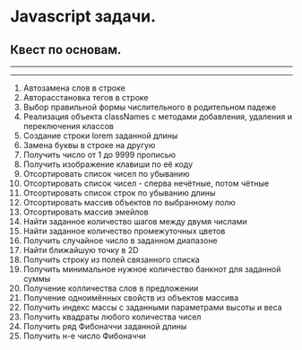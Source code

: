 # Javascript задачи. 
## Квест по основам.

***
***
01. Автозамена слов в строке
02. Авторасстановка тегов в строке
03. Выбор правильной формы числительного в родительном падеже
04. Реализация объекта classNames с методами добавления, удаления и переключения классов
05. Создание строки lorem заданной длины
06. Замена буквы в строке на другую
07. Получить число от 1 до 9999 прописью
08. Получить изображение клавиши по её коду
09. Отсортировать список чисел по убыванию
10. Отсортировать список чисел - сперва нечётные, потом чётные
11. Отсортировать список строк по убыванию длины
12. Отсортировать массив объектов по выбранному полю
13. Отсортировать массив эмейлов
14. Найти заданное количество шагов между двумя числами
15. Найти заданное количество промежуточных цветов
16. Получить случайное число в заданном диапазоне
17. Найти ближайшую точку в 2D
18. Получить строку из полей связанного списка
19. Получить минимальное нужное количество банкнот для заданной суммы
20. Получение колличества слов в предложении
21. Получение одноимённых свойств из объектов массива
22. Получить индекс массы с заданными параметрами высоты и веса
23. Получить квадраты любого количества чисел
24. Получить ряд Фибоначчи заданной длины
25. Получить н-е число Фибоначчи
